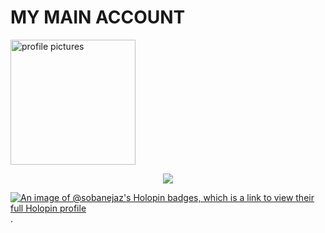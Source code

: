 <h1>MY MAIN ACCOUNT</h1>
<a href="https://github.com/SOBANEJAZ" {:target="_blank" rel="noopener"}>
  <img src="[D:\programming\web development\github profile\jiraiya.png](https://raw.githubusercontent.com/SOBANEJAZ/temperature-converter-program-in-python/master/jiraiya.png)" alt="profile pictures" width="200"/>
</a>


 <p align="center">
  <img src="https://capsule-render.vercel.app/api?type=waving&color=gradient&text=Hi%20Soban%20Here%20🤍&fontSize=30&height=150&width=100%&section=header"/>
</p></a>

[![An image of @sobanejaz's Holopin badges, which is a link to view their full Holopin profile](https://holopin.me/sobanejaz)](https://holopin.io/@sobanejaz)
.
